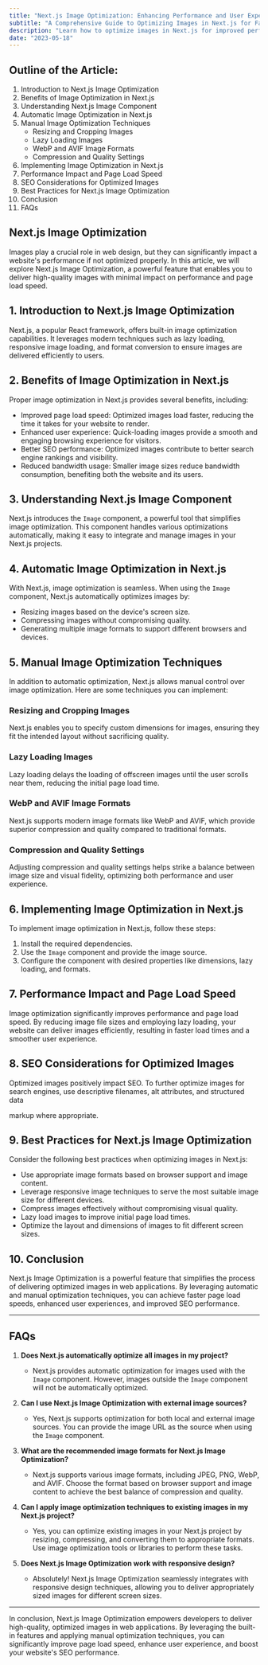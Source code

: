 ```yaml
---
title: "Next.js Image Optimization: Enhancing Performance and User Experience"
subtitle: "A Comprehensive Guide to Optimizing Images in Next.js for Faster Load Times and Improved SEO"
description: "Learn how to optimize images in Next.js for improved performance and user experience. Boost your website's SEO with Next.js Image Optimization."
date: "2023-05-18"
---
```


## Outline of the Article:

1. Introduction to Next.js Image Optimization
2. Benefits of Image Optimization in Next.js
3. Understanding Next.js Image Component
4. Automatic Image Optimization in Next.js
5. Manual Image Optimization Techniques
   - Resizing and Cropping Images
   - Lazy Loading Images
   - WebP and AVIF Image Formats
   - Compression and Quality Settings
6. Implementing Image Optimization in Next.js
7. Performance Impact and Page Load Speed
8. SEO Considerations for Optimized Images
9. Best Practices for Next.js Image Optimization
10. Conclusion
11. FAQs

## **Next.js Image Optimization**

Images play a crucial role in web design, but they can significantly impact a website's performance if not optimized properly. In this article, we will explore Next.js Image Optimization, a powerful feature that enables you to deliver high-quality images with minimal impact on performance and page load speed.

## 1. Introduction to Next.js Image Optimization

Next.js, a popular React framework, offers built-in image optimization capabilities. It leverages modern techniques such as lazy loading, responsive image loading, and format conversion to ensure images are delivered efficiently to users.

## 2. Benefits of Image Optimization in Next.js

Proper image optimization in Next.js provides several benefits, including:

- Improved page load speed: Optimized images load faster, reducing the time it takes for your website to render.
- Enhanced user experience: Quick-loading images provide a smooth and engaging browsing experience for visitors.
- Better SEO performance: Optimized images contribute to better search engine rankings and visibility.
- Reduced bandwidth usage: Smaller image sizes reduce bandwidth consumption, benefiting both the website and its users.

## 3. Understanding Next.js Image Component

Next.js introduces the `Image` component, a powerful tool that simplifies image optimization. This component handles various optimizations automatically, making it easy to integrate and manage images in your Next.js projects.

## 4. Automatic Image Optimization in Next.js

With Next.js, image optimization is seamless. When using the `Image` component, Next.js automatically optimizes images by:

- Resizing images based on the device's screen size.
- Compressing images without compromising quality.
- Generating multiple image formats to support different browsers and devices.

## 5. Manual Image Optimization Techniques

In addition to automatic optimization, Next.js allows manual control over image optimization. Here are some techniques you can implement:

### Resizing and Cropping Images

Next.js enables you to specify custom dimensions for images, ensuring they fit the intended layout without sacrificing quality.

### Lazy Loading Images

Lazy loading delays the loading of offscreen images until the user scrolls near them, reducing the initial page load time.

### WebP and AVIF Image Formats

Next.js supports modern image formats like WebP and AVIF, which provide superior compression and quality compared to traditional formats.

### Compression and Quality Settings

Adjusting compression and quality settings helps strike a balance between image size and visual fidelity, optimizing both performance and user experience.

## 6. Implementing Image Optimization in Next.js

To implement image optimization in Next.js, follow these steps:

1. Install the required dependencies.
2. Use the `Image` component and provide the image source.
3. Configure the component with desired properties like dimensions, lazy loading, and formats.

## 7. Performance Impact and Page Load Speed

Image optimization significantly improves performance and page load speed. By reducing image file sizes and employing lazy loading, your website can deliver images efficiently, resulting in faster load times and a smoother user experience.

## 8. SEO Considerations for Optimized Images

Optimized images positively impact SEO. To further optimize images for search engines, use descriptive filenames, alt attributes, and structured data

markup where appropriate.

## 9. Best Practices for Next.js Image Optimization

Consider the following best practices when optimizing images in Next.js:

- Use appropriate image formats based on browser support and image content.
- Leverage responsive image techniques to serve the most suitable image size for different devices.
- Compress images effectively without compromising visual quality.
- Lazy load images to improve initial page load times.
- Optimize the layout and dimensions of images to fit different screen sizes.

## 10. Conclusion

Next.js Image Optimization is a powerful feature that simplifies the process of delivering optimized images in web applications. By leveraging automatic and manual optimization techniques, you can achieve faster page load speeds, enhanced user experiences, and improved SEO performance.

---

## **FAQs**

1. **Does Next.js automatically optimize all images in my project?**

   - Next.js provides automatic optimization for images used with the `Image` component. However, images outside the `Image` component will not be automatically optimized.

2. **Can I use Next.js Image Optimization with external image sources?**

   - Yes, Next.js supports optimization for both local and external image sources. You can provide the image URL as the source when using the `Image` component.

3. **What are the recommended image formats for Next.js Image Optimization?**

   - Next.js supports various image formats, including JPEG, PNG, WebP, and AVIF. Choose the format based on browser support and image content to achieve the best balance of compression and quality.

4. **Can I apply image optimization techniques to existing images in my Next.js project?**

   - Yes, you can optimize existing images in your Next.js project by resizing, compressing, and converting them to appropriate formats. Use image optimization tools or libraries to perform these tasks.

5. **Does Next.js Image Optimization work with responsive design?**
   - Absolutely! Next.js Image Optimization seamlessly integrates with responsive design techniques, allowing you to deliver appropriately sized images for different screen sizes.

---

In conclusion, Next.js Image Optimization empowers developers to deliver high-quality, optimized images in web applications. By leveraging the built-in features and applying manual optimization techniques, you can significantly improve page load speed, enhance user experience, and boost your website's SEO performance.
